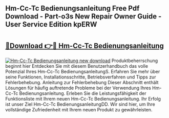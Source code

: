 ## Hm-Cc-Tc Bedienungsanleitung Free Pdf Download - Part-o3s New Repair Owner Guide - User Service Edition kpERW

# <h2><a href="http://df5avva.blite.top/?on=Hm-Cc-Tc+Bedienungsanleitung">🔗Download 👉🔴 Hm-Cc-Tc Bedienungsanleitung</a></h2>

[![Hm-Cc-Tc Bedienungsanleitung new download](https://i.imgur.com/lujVjoI.png)](http://df5avva.blite.top/?on=Hm-Cc-Tc+Bedienungsanleitung)
Produktbeherrschung beginnt hier Entdecken Sie mit diesem Benutzerhandbuch das volle Potenzial Ihres Hm-Cc-Tc BedienungsanleitungS. Erfahren Sie mehr über seine Funktionen, Installationsschritte, Betriebsverfahren und Tipps zur Fehlerbehebung. Anleitung zur Fehlerbehebung Dieser Abschnitt enthält Lösungen für häufig auftretende Probleme bei der Verwendung Ihres Hm-Cc-Tc Bedienungsanleitung. Erleben Sie die Leistungsfähigkeit der Funktionsliste mit Ihrem neuen Hm-Cc-Tc Bedienungsanleitung. Ihr Erfolg ist unser Ziel Hm-Cc-Tc BedienungsanleitungDD. Wir sind hier, um Ihre vollständige Zufriedenheit mit Ihrem neuen Produkt zu gewährleisten.
